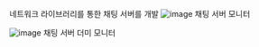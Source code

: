 네트워크 라이브러리를 통한 채팅 서버를 개발
![image](https://github.com/user-attachments/assets/ebcc458d-7658-4034-b285-7941234cbd74)
채팅 서버 모니터

![image](https://github.com/user-attachments/assets/c1ff913d-61e8-4936-9709-605d0b0e37ad)
채팅 서버 더미 모니터

